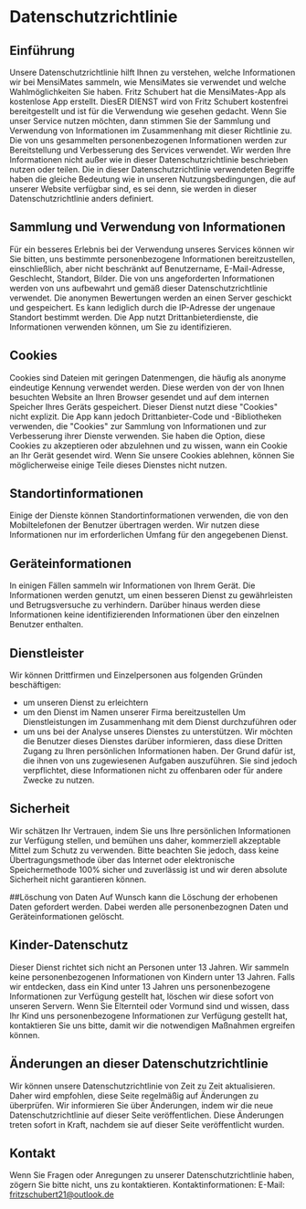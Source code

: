# Datenschutzrichtlinie
## Einführung
Unsere Datenschutzrichtlinie hilft Ihnen zu verstehen, welche Informationen wir bei MensiMates sammeln, wie MensiMates sie verwendet und welche Wahlmöglichkeiten Sie haben.
Fritz Schubert hat die MensiMates-App als kostenlose App erstellt. DiesER DIENST wird von Fritz Schubert kostenfrei bereitgestellt und ist für die Verwendung wie gesehen gedacht.
Wenn Sie unser Service nutzen möchten, dann stimmen Sie der Sammlung und Verwendung von Informationen im Zusammenhang mit dieser Richtlinie zu. Die von uns gesammelten personenbezogenen Informationen werden zur Bereitstellung und Verbesserung des Services verwendet. Wir werden Ihre Informationen nicht außer wie in dieser Datenschutzrichtlinie beschrieben nutzen oder teilen.
Die in dieser Datenschutzrichtlinie verwendeten Begriffe haben die gleiche Bedeutung wie in unseren Nutzungsbedingungen, die auf unserer Website verfügbar sind, es sei denn, sie werden in dieser Datenschutzrichtlinie anders definiert.

## Sammlung und Verwendung von Informationen
Für ein besseres Erlebnis bei der Verwendung unseres Services können wir Sie bitten, uns bestimmte personenbezogene Informationen bereitzustellen, einschließlich, aber nicht beschränkt auf Benutzername, E-Mail-Adresse, Geschlecht, Standort, Bilder. Die von uns angeforderten Informationen werden von uns aufbewahrt und gemäß dieser Datenschutzrichtlinie verwendet.
Die anonymen Bewertungen werden an einen Server geschickt und gespeichert. Es kann lediglich durch die IP-Adresse der ungenaue Standort bestimmt werden.
Die App nutzt Drittanbieterdienste, die Informationen verwenden können, um Sie zu identifizieren.

## Cookies
Cookies sind Dateien mit geringen Datenmengen, die häufig als anonyme eindeutige Kennung verwendet werden. Diese werden von der von Ihnen besuchten Website an Ihren Browser gesendet und auf dem internen Speicher Ihres Geräts gespeichert.
Dieser Dienst nutzt diese "Cookies" nicht explizit. Die App kann jedoch Drittanbieter-Code und -Bibliotheken verwenden, die "Cookies" zur Sammlung von Informationen und zur Verbesserung ihrer Dienste verwenden. Sie haben die Option, diese Cookies zu akzeptieren oder abzulehnen und zu wissen, wann ein Cookie an Ihr Gerät gesendet wird. Wenn Sie unsere Cookies ablehnen, können Sie möglicherweise einige Teile dieses Dienstes nicht nutzen.

## Standortinformationen
Einige der Dienste können Standortinformationen verwenden, die von den Mobiltelefonen der Benutzer übertragen werden. Wir nutzen diese Informationen nur im erforderlichen Umfang für den angegebenen Dienst.

## Geräteinformationen
In einigen Fällen sammeln wir Informationen von Ihrem Gerät. Die Informationen werden genutzt, um einen besseren Dienst zu gewährleisten und Betrugsversuche zu verhindern. Darüber hinaus werden diese Informationen keine identifizierenden Informationen über den einzelnen Benutzer enthalten.

## Dienstleister
Wir können Drittfirmen und Einzelpersonen aus folgenden Gründen beschäftigen:
- um unseren Dienst zu erleichtern
- um den Dienst im Namen unserer Firma bereitzustellen
Um Dienstleistungen im Zusammenhang mit dem Dienst durchzuführen
oder
- um uns bei der Analyse unseres Dienstes zu unterstützen.
Wir möchten die Benutzer dieses Dienstes darüber informieren, dass diese Dritten Zugang zu Ihren persönlichen Informationen haben. Der Grund dafür ist, die ihnen von uns zugewiesenen Aufgaben auszuführen. Sie sind jedoch verpflichtet, diese Informationen nicht zu offenbaren oder für andere Zwecke zu nutzen.

## Sicherheit
Wir schätzen Ihr Vertrauen, indem Sie uns Ihre persönlichen Informationen zur Verfügung stellen, und bemühen uns daher, kommerziell akzeptable Mittel zum Schutz zu verwenden. Bitte beachten Sie jedoch, dass keine Übertragungsmethode über das Internet oder elektronische Speichermethode 100% sicher und zuverlässig ist und wir deren absolute Sicherheit nicht garantieren können.

##Löschung von Daten
Auf Wunsch kann die Löschung der erhobenen Daten gefordert werden. Dabei werden alle personenbezognen Daten und Geräteinformationen gelöscht.

## Kinder-Datenschutz
Dieser Dienst richtet sich nicht an Personen unter 13 Jahren. Wir sammeln keine personenbezogenen Informationen von Kindern unter 13 Jahren. Falls wir entdecken, dass ein Kind unter 13 Jahren uns personenbezogene Informationen zur Verfügung gestellt hat, löschen wir diese sofort von unseren Servern. Wenn Sie Elternteil oder Vormund sind und wissen, dass Ihr Kind uns personenbezogene Informationen zur Verfügung gestellt hat, kontaktieren Sie uns bitte, damit wir die notwendigen Maßnahmen ergreifen können.

## Änderungen an dieser Datenschutzrichtlinie
Wir können unsere Datenschutzrichtlinie von Zeit zu Zeit aktualisieren. Daher wird empfohlen, diese Seite regelmäßig auf Änderungen zu überprüfen. Wir informieren Sie über Änderungen, indem wir die neue Datenschutzrichtlinie auf dieser Seite veröffentlichen. Diese Änderungen treten sofort in Kraft, nachdem sie auf dieser Seite veröffentlicht wurden.

## Kontakt
Wenn Sie Fragen oder Anregungen zu unserer Datenschutzrichtlinie haben, zögern Sie bitte nicht, uns zu kontaktieren.
Kontaktinformationen:
E-Mail: fritzschubert21@outlook.de
